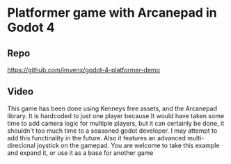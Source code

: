 # Platformer game with Arcanepad in Godot 4

## Repo
https://github.com/imvenx/godot-4-platformer-demo

## Video 
<YoutubeEmbed video-id="KR4wwnkcwDQ" />


This game has been done using Kenneys free assets, and the Arcanepad library. It is hardcoded to just one player because It would have taken some time to add camera logic for multiple players, but it can certainly be done, it shouldn't too much time to a seasoned godot developer. I may attempt to add this functinality in the future. Also it features an advanced multi-direcional joystick on the gamepad. You are welcome to take this example and expand it, or use it as a base for another game


